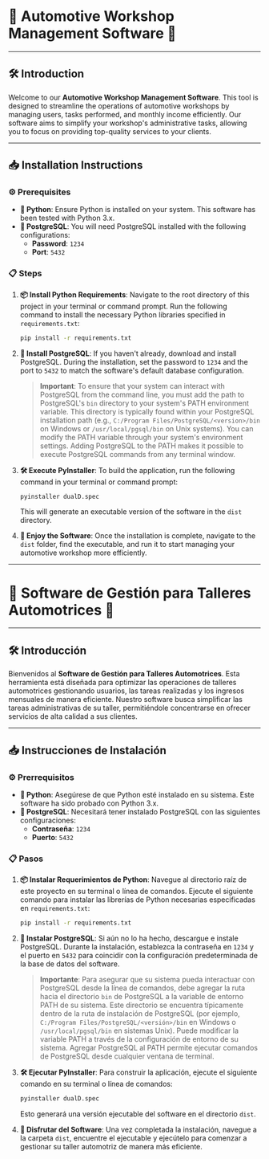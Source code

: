 # 🚗 **Automotive Workshop Management Software** 🔧

---

## 🛠️ **Introduction**

Welcome to our **Automotive Workshop Management Software**. This tool is designed to streamline the operations of automotive workshops by managing users, tasks performed, and monthly income efficiently. Our software aims to simplify your workshop's administrative tasks, allowing you to focus on providing top-quality services to your clients.

---

## 📥 **Installation Instructions**

### ⚙️ **Prerequisites**

- **🐍 Python**: Ensure Python is installed on your system. This software has been tested with Python 3.x.
- **🐘 PostgreSQL**: You will need PostgreSQL installed with the following configurations:
  - **Password**: `1234`
  - **Port**: `5432`

### 📋 **Steps**

1. **📦 Install Python Requirements**: Navigate to the root directory of this project in your terminal or command prompt. Run the following command to install the necessary Python libraries specified in `requirements.txt`:

    ```bash
    pip install -r requirements.txt
    ```

2. **🐘 Install PostgreSQL**: If you haven't already, download and install PostgreSQL. During the installation, set the password to `1234` and the port to `5432` to match the software's default database configuration.

    > **Important**: To ensure that your system can interact with PostgreSQL from the command line, you must add the path to PostgreSQL's `bin` directory to your system's PATH environment variable. This directory is typically found within your PostgreSQL installation path (e.g., `C:/Program Files/PostgreSQL/<version>/bin` on Windows or `/usr/local/pgsql/bin` on Unix systems). You can modify the PATH variable through your system's environment settings. Adding PostgreSQL to the PATH makes it possible to execute PostgreSQL commands from any terminal window.

3. **🛠️ Execute PyInstaller**: To build the application, run the following command in your terminal or command prompt:

    ```bash
    pyinstaller dualD.spec
    ```

    This will generate an executable version of the software in the `dist` directory.

4. **🚀 Enjoy the Software**: Once the installation is complete, navigate to the `dist` folder, find the executable, and run it to start managing your automotive workshop more efficiently.

---

# 🚗 **Software de Gestión para Talleres Automotrices** 🔧

---

## 🛠️ **Introducción**

Bienvenidos al **Software de Gestión para Talleres Automotrices**. Esta herramienta está diseñada para optimizar las operaciones de talleres automotrices gestionando usuarios, las tareas realizadas y los ingresos mensuales de manera eficiente. Nuestro software busca simplificar las tareas administrativas de su taller, permitiéndole concentrarse en ofrecer servicios de alta calidad a sus clientes.

---

## 📥 **Instrucciones de Instalación**

### ⚙️ **Prerrequisitos**

- **🐍 Python**: Asegúrese de que Python esté instalado en su sistema. Este software ha sido probado con Python 3.x.
- **🐘 PostgreSQL**: Necesitará tener instalado PostgreSQL con las siguientes configuraciones:
  - **Contraseña**: `1234`
  - **Puerto**: `5432`

### 📋 **Pasos**

1. **📦 Instalar Requerimientos de Python**: Navegue al directorio raíz de este proyecto en su terminal o línea de comandos. Ejecute el siguiente comando para instalar las librerías de Python necesarias especificadas en `requirements.txt`:

    ```bash
    pip install -r requirements.txt
    ```

2. **🐘 Instalar PostgreSQL**: Si aún no lo ha hecho, descargue e instale PostgreSQL. Durante la instalación, establezca la contraseña en `1234` y el puerto en `5432` para coincidir con la configuración predeterminada de la base de datos del software.

    > **Importante**: Para asegurar que su sistema pueda interactuar con PostgreSQL desde la línea de comandos, debe agregar la ruta hacia el directorio `bin` de PostgreSQL a la variable de entorno PATH de su sistema. Este directorio se encuentra típicamente dentro de la ruta de instalación de PostgreSQL (por ejemplo, `C:/Program Files/PostgreSQL/<versión>/bin` en Windows o `/usr/local/pgsql/bin` en sistemas Unix). Puede modificar la variable PATH a través de la configuración de entorno de su sistema. Agregar PostgreSQL al PATH permite ejecutar comandos de PostgreSQL desde cualquier ventana de terminal.

3. **🛠️ Ejecutar PyInstaller**: Para construir la aplicación, ejecute el siguiente comando en su terminal o línea de comandos:

    ```bash
    pyinstaller dualD.spec
    ```

    Esto generará una versión ejecutable del software en el directorio `dist`.

4. **🚀 Disfrutar del Software**: Una vez completada la instalación, navegue a la carpeta `dist`, encuentre el ejecutable y ejecútelo para comenzar a gestionar su taller automotriz de manera más eficiente.

